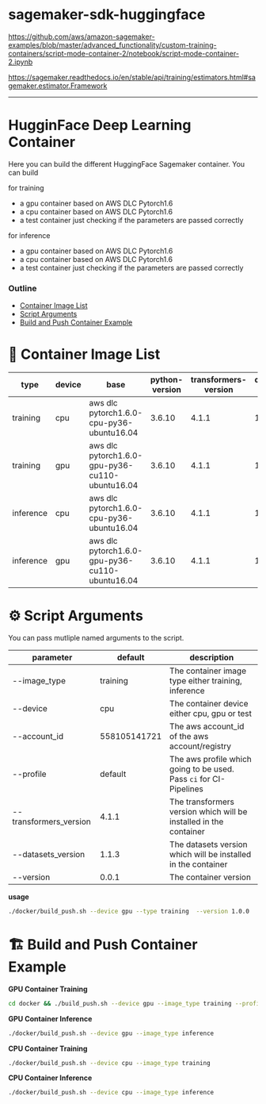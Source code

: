 # sagemaker-sdk-huggingface

https://github.com/aws/amazon-sagemaker-examples/blob/master/advanced_functionality/custom-training-containers/script-mode-container-2/notebook/script-mode-container-2.ipynb

https://sagemaker.readthedocs.io/en/stable/api/training/estimators.html#sagemaker.estimator.Framework

---

# HugginFace Deep Learning Container

Here you can build the different HuggingFace Sagemaker container. You can build

for training

- a gpu container based on AWS DLC Pytorch1.6
- a cpu container based on AWS DLC Pytorch1.6
- a test container just checking if the parameters are passed correctly

for inference

- a gpu container based on AWS DLC Pytorch1.6
- a cpu container based on AWS DLC Pytorch1.6
- a test container just checking if the parameters are passed correctly

### Outline

- [Container Image List](#quick-start)
- [Script Arguments](#script-args)
- [Build and Push Container Example](#xample)

# 🔮 <a name="container-list"></a>Container Image List

| type      | device | base                                            | python-version | transformers-version | datasets-version | URL                                                                                      |
| --------- | ------ | ----------------------------------------------- | -------------- | -------------------- | ---------------- | ---------------------------------------------------------------------------------------- |
| training  | cpu    | aws dlc pytorch1.6.0-cpu-py36-ubuntu16.04       | 3.6.10         | 4.1.1                | 1.1.3            | `public.ecr.aws/t6m7g5n4/huggingface-training:0.0.1-cpu-transformers4.1.1-datasets1.1.3` |
| training  | gpu    | aws dlc pytorch1.6.0-gpu-py36-cu110-ubuntu16.04 | 3.6.10         | 4.1.1                | 1.1.3            |                                                                                          |
| inference | cpu    | aws dlc pytorch1.6.0-cpu-py36-ubuntu16.04       | 3.6.10         | 4.1.1                | 1.1.3            |                                                                                          |
| inference | gpu    | aws dlc pytorch1.6.0-gpu-py36-cu110-ubuntu16.04 | 3.6.10         | 4.1.1                | 1.1.3            |

# ⚙️ <a name="script-args"></a> Script Arguments

You can pass mutliple named arguments to the script.

| parameter              | default      | description                                                        |
| ---------------------- | ------------ | ------------------------------------------------------------------ |
| --image_type           | training     | The container image type either training, inference                |
| --device               | cpu          | The container device either cpu, gpu or test                       |
| --account_id           | 558105141721 | The aws account_id of the aws account/registry                     |
| --profile              | default      | The aws profile which going to be used. Pass `ci` for CI-Pipelines |
| --transformers_version | 4.1.1        | The transformers version which will be installed in the container  |
| --datasets_version     | 1.1.3        | The datasets version which will be installed in the container      |
| --version              | 0.0.1        | The container version                                              |

**usage**

```bash
./docker/build_push.sh --device gpu --type training  --version 1.0.0
```

# 🏗 <a name="example"></a> Build and Push Container Example

**GPU Container Training**

```bash
cd docker && ./build_push.sh --device gpu --image_type training --profile hf-sm
```

**GPU Container Inference**

```bash
./docker/build_push.sh --device gpu --image_type inference
```

**CPU Container Training**

```bash
./docker/build_push.sh --device cpu --image_type training
```

**CPU Container Inference**

```bash
./docker/build_push.sh --device cpu --image_type inference
```
